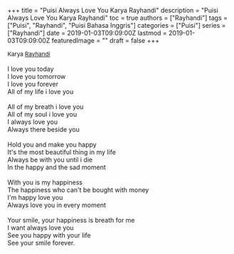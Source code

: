 +++
title = "Puisi Always Love You Karya Rayhandi"
description = "Puisi Always Love You Karya Rayhandi"
toc = true
authors = ["Rayhandi"]
tags = ["Puisi", "Rayhandi", "Puisi Bahasa Inggris"]
categories = ["Puisi"]
series = ["Rayhandi"]
date = 2019-01-03T09:09:00Z
lastmod = 2019-01-03T09:09:00Z
featuredImage = ""
draft = false
+++

<div style="text-align: justify;">
<div style="font-size: small;">Karya <a href="/authors/rayhandi/" target="_blank">Rayhandi</a></div><br />
I love you today<br />I love you tomorrow<br />I love you forever<br />All of my life i love you<br /><br />All of my breath i love you<br />All of my soul i love you<br />I always love you<br />Always there beside you<br /><br />Hold you and make you happy<br />It's the most beautiful thing in my life<br />Always be with you until i die<br />In the happy and the sad moment<br /><br />With you is my happiness<br />The happiness who can't be bought with money<br />I'm happy love you<br />Always love you in every moment<br /><br />Your smile, your happiness is breath for me<br />I want always love you<br />See you happy with your life<br />See your smile forever.</div>
